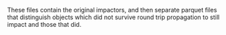 These files contain the original impactors, and then separate parquet files that distinguish objects which did not survive round trip propagation to still impact and those that did.
